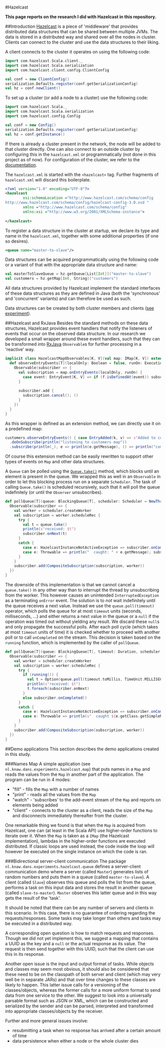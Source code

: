#Hazelcast

**This page reports on the research I did with Hazelcast in this repository.**

##Introduction
[Hazelcast](https://hazelcast.org/) is a piece of 'middleware' that provides distributed data structures that can be shared between multiple JVMs. The data is stored in a distributed way and shared over all the nodes in cluster. Clients can connect to the cluster and use the data structures to their liking.

A client connects to the cluster it operates on using the following code:
```scala
import com.hazelcast.Scala.client._
import com.hazelcast.Scala.serialization
import com.hazelcast.client.config.ClientConfig

val conf = new ClientConfig()
serialization.Defaults.register(conf.getSerializationConfig)
val hz = conf.newClient()
```

To set up a cluster (or add a node to a cluster) use the following code: 
```scala
import com.hazelcast.Scala._
import com.hazelcast.Scala.serialization
import com.hazelcast.config.Config

val conf = new Config()
serialization.Defaults.register(conf.getSerializationConfig)
val hz = conf.getInstance()
```

If there is already a cluster present in the network, the node will be added to that cluster directly. One can also connect to an outside cluster by configuring this in the `hazelcast.xml` or programmatically (not done in this project as of now). For configuration of the cluster, we refer to the [documentation](http://docs.hazelcast.org/docs/3.5/manual/html/networkconfiguration.html).

The `hazelcast.xml` is started with the `<hazelcast>` tag. Further fragments of `hazelcast.xml` will discard this boilerplate.

```xml
<?xml version="1.0" encoding="UTF-8"?>
<hazelcast
        xsi:schemaLocation ="http://www.hazelcast.com/schema/config
http://www.hazelcast.com/schema/config/hazelcast-config-3.0.xsd "
        xmlns ="http://www.hazelcast.com/schema/config"
        xmlns:xsi ="http://www.w3.org/2001/XMLSchema-instance">
    
</hazelcast>

```

To register a data structure in the cluster at startup, we declare its type and name in the `hazelcast.xml`, together with some additional properties (if one so desires).

```xml
<queue name="master-to-slave"/>
```

Data structures can be acquired programmatically using the following code or a variant of that with the appropriate data structure and name:

```scala
val masterToSlaveQueue = hz.getQueue[List[Int]]("master-to-slave")
val customers = hz.getMap[Int, String]("customers")
```

All data structures provided by Hazelcast implement the standard interfaces of these data structures as they are defined in Java (both the 'synchronous' and 'concurrent' variants) and can therefore be used as such.

Data structures can be created by both cluster members and clients ([see experiment](https://github.com/rvanheest-DANS-KNAW/Hazelcast-experiments/tree/master/src/main/scala/nl/knaw/dans/experiments/hazelcast/client)).

##Hazelcast and RxJava
Besides the standard methods on these data structures, Hazelcast provides event handlers that notify the listeners of events that occur on the observed data structure. In our research we developed a small wrapper around these event handlers, such that they can be transformed into [RxJava](https://github.com/ReactiveX/RxJava) `Observable`s for further processing in a 'reactive' way.

```scala
implicit class HazelcastMapObservables[K, V](val map: IMap[K, V]) extends AnyVal {
  def observeEntryEvents[T](localOnly: Boolean = false, runOn: ExecutionContext = null)(f: PartialFunction[EntryEvent[K, V], T]): Observable[T] = {
    Observable(subscriber => {
      val subscription = map.onEntryEvents(localOnly, runOn) {
        case event: EntryEvent[K, V] => if (f.isDefinedAt(event)) subscriber.onNext(f(event))
      }
  
      subscriber.add {
        subscription.cancel(); ()
      }
    })
  }
}
```

As this wrapper is defined as an extension method, we can directly use it on a predefined map:
 
```scala
customers.observeEntryEvents() { case EntryAdded(k, v) => s"Added to customers map: ($k, $v)" }
  .doOnSubscribe(println("listening to customers map"))
  .subscribe(println(_), e => println(e.getMessage), () => println("completed"))
```

Of course this extension method can be easily rewritten to support other types of events on `Map` and other data structures.

A `Queue` can be polled using the [`Queue.take()`](https://docs.oracle.com/javase/8/docs/api/java/util/concurrent/BlockingQueue.html#take--) method, which blocks until an element is present in the queue. We wrapped this as well in an `Observable` in order to let this blocking process run on a separate `Scheduler`. The task of calling `Queue.take()` is scheduled recursively, such that it will poll the queue indefinitely (or until the `Observer` unsubscribes).

```scala
def pollQueue[T](queue: BlockingQueue[T], scheduler: Scheduler = NewThreadScheduler()): Observable[T] = {
  Observable(subscriber => {
    val worker = scheduler.createWorker
    val subscription = worker.scheduleRec {
      try {
        val t = queue.take()
        println(s"received: $t")
        subscriber.onNext(t)
      }
      catch {
        case e: HazelcastInstanceNotActiveException => subscriber.onCompleted()
        case e: Throwable => println("  caught: " + e.getMessage); subscriber.onError(e)
      }
    }
    subscriber.add(CompositeSubscription(subscription, worker))
  })
}
```

The downside of this implementation is that we cannot cancel a `queue.take()` in any other way than to interrupt the thread by unsubscribing from the worker. This however causes an unintended `InterruptedException` as a terminating `onError` event. The solution is to *not* wait indefinitely until the queue receives a next value. Instead we use the `queue.poll(timeout)` operator, which polls the queue for at most `timeout` units (seconds, milliseconds, ...) and either returns a next value in the queue or a `null` if the operation was timed out without yielding any result. We discard these `null`s and only propagate the successful polls. After each poll cycle (which takes at most `timeout` units of time) it is checked whether to proceed with another poll or to call `onCompleted` on the stream. This decision is taken based on the `running` function, which is implemented by the caller of `pollQueue`.

```scala
def pollQueue[T](queue: BlockingQueue[T], timeout: Duration, scheduler: Scheduler = NewThreadScheduler())(running: () => Boolean): Observable[T] = {
  Observable(subscriber => {
    val worker = scheduler.createWorker
    val subscription = worker.scheduleRec {
      try {
        if (running()) {
          val t = Option(queue.poll(timeout.toMillis, TimeUnit.MILLISECONDS))
          println(s"received: $t")
          t.foreach(subscriber.onNext)
        }
        else subscriber.onCompleted()
      }
      catch {
        case e: HazelcastInstanceNotActiveException => subscriber.onCompleted()
        case e: Throwable => println(s"  caught ${e.getClass.getSimpleName}: ${e.getMessage}"); subscriber.onError(e)
      }
    }
    subscriber.add(CompositeSubscription(subscription, worker))
  })
}
```

##Demo applications
This section describes the demo applications created in this study.

###Names Map
A simple application (see `nl.knaw.dans.experiments.hazelcast.map`) that puts names in a `Map` and reads the values from the `Map` in another part of the application. The program can be run in 4 modes:

* "fill" - fills the `Map` with a number of names
* "print" - reads all the values from the `Map`
* "watch" - 'subscribes' to the add-event stream of the `Map` and reports on elements being added
* "client" - connects to the cluster as a client, reads the size of the `Map` and disconnects immediately thereafter from the cluster.

One remarkable thing we found is that when the `Map` is acquired from Hazelcast, one can (at least in the Scala API) use higher-order functions to iterate over it. When the `Map` is taken as a `IMap` (the Hazelcast implementation), lambdas in the higher-order functions are executed distributed. If classic loops are used instead, the code inside the loop will however be executed on the single instance on which the code is ran.

###Bidirectional server-client communication
The package `nl.knaw.dans.experiments.hazelcast.queue` defines a server-client communication demo where a server (called `Master`) generates lists of random numbers and puts them in a queue (called `master-to-slave`). A client (called `Slave`) observes this queue and polls the list from the queue, performs a task on this input data and stores the result in another queue (called `slave-to-master`). `Master` observes this latter queue and in this way gets the result of the 'task'.

It should be noted that there can be any number of servers and clients in this scenario. In this case, there is no guarantee of ordering regarding the requests/responses. Some tasks may take longer than others and tasks may be executed in a distributed way.

A corresponding open question is how to match requests and responses. Though we did not yet implement this, we suggest a mapping that contains a UUID as the key and a `null` or the actual response as its value. The request is then send together with this UUID, such that the client can use this in its response.

Another open issue is the input and output format of tasks. While objects and classes may seem most obvious, it should also be considered that these need to be on the classpath of both server and client (which may very well be in separate JARs) and that over time changes to these classes are likely to happen. This latter issue calls for a versioning of the classes/objects, whereas the former calls for a more uniform format to send data from one service to the other. We suggest to look into a universally parsable format such as JSON or XML, which can be constructed and serialized by the sender and can be parsed, interpreted and transformed into appropriate classes/objects by the receiver.

Further and more general issues involve:
* resubmitting a task when no response has arrived after a certain amount of time
* data persistence when either a node or the whole cluster dies
